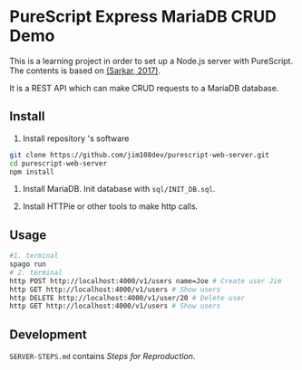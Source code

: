 # PureScript Express MariaDB CRUD Demo

This is a learning project in order to set up a Node.js server with PureScript. The contents is based on [(Sarkar, 2017)](https://abhinavsarkar.net/posts/ps-simple-rest-service/).

It is a REST API which can make CRUD requests to a MariaDB database.

## Install

1. Install repository 's  software

```sh
git clone https://github.com/jim108dev/purescript-web-server.git
cd purescript-web-server
npm install
```

1. Install MariaDB. Init database with `sql/INIT_DB.sql`.

1. Install HTTPie or other tools to make http calls.

## Usage

```sh
#1. terminal
spago run 
# 2. terminal
http POST http://localhost:4000/v1/users name=Joe # Create user Jim
http GET http://localhost:4000/v1/users # Show users
http DELETE http://localhost:4000/v1/user/20 # Delete user
http GET http://localhost:4000/v1/users # Show users
```

## Development

`SERVER-STEPS.md` contains *Steps for Reproduction*.
